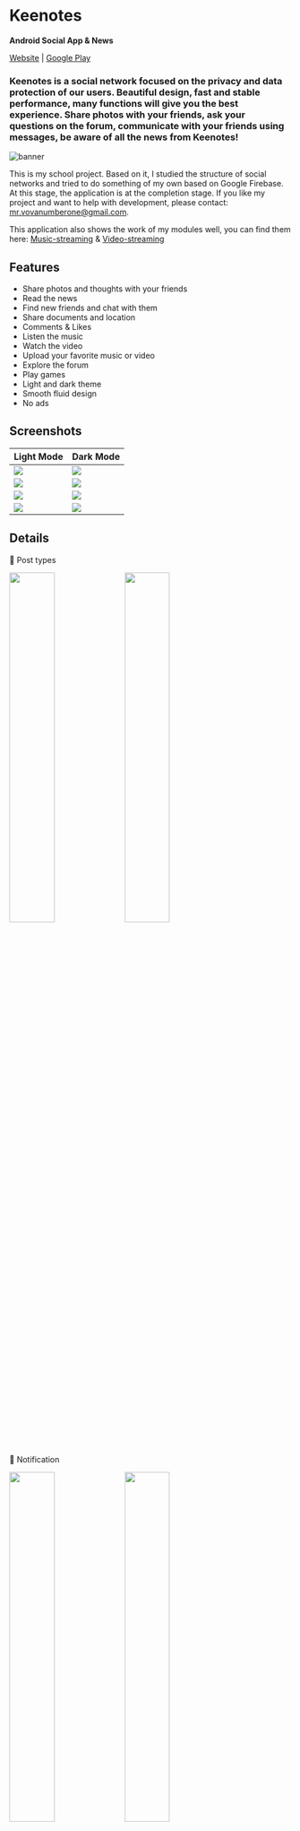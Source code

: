# Keenotes
**Android Social App &amp; News**

[Website](https://vl-keenotes.web.app/) | [Google Play](https://play.google.com/store/apps/details?id=com.ruya.takimi.keenotes)

### Keenotes is a social network focused on the privacy and data protection of our users. Beautiful design, fast and stable performance, many functions will give you the best experience. Share photos with your friends, ask your questions on the forum, communicate with your friends using messages, be aware of all the news from Keenotes!

![banner](https://user-images.githubusercontent.com/43324348/160253567-0b58b516-a704-4413-8795-a889518d61b3.jpg)


<!------------------------------------------------------------------------->

This is my school project. Based on it, I studied the structure of social networks and tried to do something of my own based on Google Firebase. At this stage, the application is at the completion stage. If you like my project and want to help with development, please contact: mr.vovanumberone@gmail.com.


This application also shows the work of my modules well, you can find them here:
[Music-streaming](https://github.com/Fut1le/Firebase-Music-Streaming) & [Video-streaming](https://github.com/Fut1le/Firebase-Video-Streaming)

<!------------------------------------------------------------------------->


## Features
- Share photos and thoughts with your friends
- Read the news
- Find new friends and chat with them
- Share documents and location
- Comments & Likes
- Listen the music
- Watch the video
- Upload your favorite music or video
- Explore the forum
- Play games
- Light and dark theme
- Smooth fluid design
- No ads

## Screenshots

<table>
  <thead>
    <tr>
      <th>Light Mode</th>
      <th>Dark Mode</th>
    </tr>
  </thead>
  <tbody>
    <tr>
      <td>
        <img
          src="https://github.com/Fut1le/Keenotes/blob/master/screenshots/dashboard_light.jpg"
        />
      </td>
      <td>
        <img
          src="https://github.com/Fut1le/Keenotes/blob/master/screenshots/dashboard_dark.jpg"
        />
      </td>
    </tr>
    <tr>
      <td>
        <img
          src="https://github.com/Fut1le/Keenotes/blob/master/screenshots/music_light.jpg"
        />
      </td>
      <td>
        <img
          src="https://github.com/Fut1le/Keenotes/blob/master/screenshots/music_dark.jpg"
        />
      </td>
    </tr>
    <tr>
      <td>
        <img
         src="https://github.com/Fut1le/Keenotes/blob/master/screenshots/profile_light.jpg"
        />
      </td>
      <td>
        <img
          src="https://github.com/Fut1le/Keenotes/blob/master/screenshots/profile_dark.jpg"
        />
      </td>
    </tr>
    <tr>
      <td>
        <img
          src="https://github.com/Fut1le/Keenotes/blob/master/screenshots/video_light.jpg"
        />
      </td>
      <td>
        <img
          src="https://github.com/Fut1le/Keenotes/blob/master/screenshots/video_dark.jpg"
        />
      </td>
    </tr>
  </tbody>
</table>

## Details

📎 Post types
<div style="dispaly:flex">
    <img src="https://user-images.githubusercontent.com/43324348/160256307-508177e7-1d7b-48b1-9256-810e3dbe9571.png" width="40%">
    <img src="https://user-images.githubusercontent.com/43324348/160256308-d4e34644-94b3-4f03-a480-d7af951aca88.png" width="40%">
</div>

📎 Notification
<div style="dispaly:flex">
    <img src="https://user-images.githubusercontent.com/43324348/160256313-1dc4e6eb-cd72-4534-ab6a-59aa751289f2.png" width="40%">
    <img src="https://user-images.githubusercontent.com/43324348/160256315-6790b1ef-92f0-4941-931c-48b6b43ca966.png" width="40%">
</div>

<!------------------------------------------------------------------------->

## How to setup my app
1. Clone this repo
2. Open in Adroid Studio
3. Create new Firebase project
4. Rename the project package name
5. Add **google-services.json** in /app folder
6. In the Firebase console switch on:
   - Auth
   - Firestore
   - Storage
   - Real-time database
   - Hosting
7. Edit the Firebase Storage rules
8. Have fun! 😏


# Cloud Firestore Rules:
```
service cloud.firestore {
  match /databases/{database}/documents {
    match /{document=**} {
      allow read, write: if request.auth != null;
    }
  }
}
```
# Storage Rules:
```
service firebase.storage {
    match /b/YOUR_APP_ID.appspot.com/o {
        match /{allPaths=**} {
            allow read, write: if true;
        }
    }
}
```
# Realtime Database Rules:
```
{
  "rules": {
    ".read": true,
    ".write": true
  }
}
```
<!------------------------------------------------------------------------->


## Bonus


<img width="600" alt="Снимок экрана 2022-03-26 в 23 56 05" src="https://user-images.githubusercontent.com/43324348/160256765-8ccdd23d-e091-4fec-a2b8-1d76a549ab68.png">
⌚️ Optimized for the watch


<div style="dispaly:flex">
    <img src="https://user-images.githubusercontent.com/43324348/160256737-7e35be9c-78a5-4681-b9a5-ab9aa310773e.png" width="40%">
    <img src="https://user-images.githubusercontent.com/43324348/160256732-8dcfcc89-8f0b-4ffe-a09d-60c01fa05423.png" width="40%">
</div>
🕹 Games
